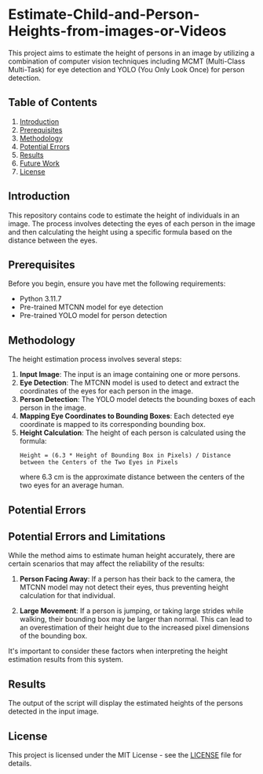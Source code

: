# Estimate-Child-and-Person-Heights-from-images-or-Videos


This project aims to estimate the height of persons in an image by utilizing a combination of computer vision techniques including MCMT (Multi-Class Multi-Task) for eye detection and YOLO (You Only Look Once) for person detection. 

## Table of Contents
1. [Introduction](#introduction)
2. [Prerequisites](#prerequisites)
3. [Methodology](#methodology)
4. [Potential Errors](#potential_errors)
6. [Results](#results)
7. [Future Work](#future_work)
8. [License](#license)

## Introduction
This repository contains code to estimate the height of individuals in an image. The process involves detecting the eyes of each person in the image and then calculating the height using a specific formula based on the distance between the eyes.

## Prerequisites
Before you begin, ensure you have met the following requirements:
- Python 3.11.7
- Pre-trained MTCNN model for eye detection
- Pre-trained YOLO model for person detection

## Methodology
The height estimation process involves several steps:

1. **Input Image**: The input is an image containing one or more persons.
2. **Eye Detection**: The MTCNN model is used to detect and extract the coordinates of the eyes for each person in the image.
3. **Person Detection**: The YOLO model detects the bounding boxes of each person in the image.
4. **Mapping Eye Coordinates to Bounding Boxes**: Each detected eye coordinate is mapped to its corresponding bounding box.
5. **Height Calculation**: The height of each person is calculated using the formula:
    ```
    Height = (6.3 * Height of Bounding Box in Pixels) / Distance between the Centers of the Two Eyes in Pixels
    ```
    where 6.3 cm is the approximate distance between the centers of the two eyes for an average human.

## Potential Errors
## Potential Errors and Limitations

While the method aims to estimate human height accurately, there are certain scenarios that may affect the reliability of the results:

1. **Person Facing Away**: If a person has their back to the camera, the MTCNN model may not detect their eyes, thus preventing height calculation for that individual.

2. **Large Movement**: If a person is jumping, or taking large strides while walking, their bounding box may be larger than normal. This can lead to an overestimation of their height due to the increased pixel dimensions of the bounding box.

It's important to consider these factors when interpreting the height estimation results from this system.


## Results
The output of the script will display the estimated heights of the persons detected in the input image.

## License
This project is licensed under the MIT License - see the [LICENSE](LICENSE) file for details.

